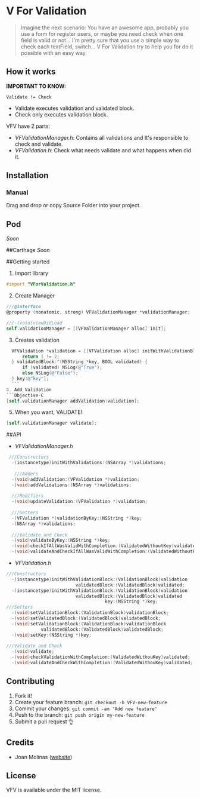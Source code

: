 # V For Validation

>Imagine the next scenario: You have an awesome app, probably you use a form for register
>users, or maybe you need check when one field is valid or not...
>I'm pretty sure that you use a simple way to check each textField, switch...
>V For Validation try to help you for do it possible with an easy way.

## How it works

**IMPORTANT TO KNOW:** 

    Validate != Check

- Validate executes validation and validated block.
- Check only executes validation block.

VFV have 2 parts:

  - *VFValidationManager.h*: Contains all validations and It's responsible to check and validate.
  - *VFValidation.h*: Check what needs validate and what happens when did it.
  

## Installation

### Manual
Drag and drop or copy Source Folder into your project.

## Pod
*Soon*

##Carthage 
*Soon*

##Getting started
  
  1. Import library
  ```Objective-C
  #import "VForValidation.h"
  ```
 
  2. Create Manager
  ```Objective-C
  ///@interface
  @property (nonatomic, strong) VFValidationManager *validationManager;
  
  ///-(void)viewDidLoad
  self.validationManager = [[VFValidationManager alloc] init];
  ```
 
  3. Creates validation
  ```Objective-C
    VFValidation *validation = [[VFValidation alloc] initWithValidationBlock:^BOOL{
        return 1 != 2;
    } validatedBlock:^(NSString *key, BOOL validated) {
        if (validated) NSLog(@"True");
        else NSLog(@"False");
    } key:@"key"];
    ```
  4. Add Validation
  ```Objective-C
  [self.validationManager addValidation:validation]; 
  ```
  
  5. When you want, VALIDATE!
  ```Objective-C
  [self.validationManager validate];
  ```
  
##API
  - *VFValidationManager.h*
  ```Objective-C
   ///Constructors
    -(instancetype)initWithValidations:(NSArray *)validations;
    
     ///Adders
    -(void)addValidation:(VFValidation *)validation;
    -(void)addValidations:(NSArray *)validations;
    
    ///Modifiers
    -(void)updateValidation:(VFValidation *)validation;
    
    ///Getters
    -(VFValidation *)validationByKey:(NSString *)key;
    -(NSArray *)validations;
    
    ///Validate and Check
    -(void)validateByKey:(NSString *)key;
    -(void)checkIfAllWasValidWithCompletion:(ValidatedWithoutKey)validated;
    -(void)validateAndCheckIfAllWasValidWithCompletion:(ValidatedWithoutKey)validated;
  ```

  
  - *VFValidation.h*
  ```Objective-C
  ///Constructors
    -(instancetype)initWithValidationBlock:(ValidationBlock)validation
                            validatedBlock:(ValidatedBlock)validated;
    -(instancetype)initWithValidationBlock:(ValidationBlock)validation
                            validatedBlock:(ValidatedBlock)validated
                                       key:(NSString *)key;
  ///Setters
    -(void)setValidationBlock:(ValidationBlock)validationBlock;
    -(void)setValidatedBlock:(ValidatedBlock)validatedBlock;
    -(void)setValidationBlock:(ValidationBlock)validationBlock
               validatedBlock:(ValidatedBlock)validatedBlock;
    -(void)setKey:(NSString *)key;
    
  ///Validate and Check
    -(void)validate;
    -(void)checkValidationWithCompletion:(ValidatedWithouKey)validated;
    -(void)validateAndCheckWithCompletion:(ValidatedWithouKey)validated;
  ```

## Contributing

1. Fork it!
2. Create your feature branch: `git checkout -b VFV-new-feature`
3. Commit your changes: `git commit -am 'Add new feature'`
4. Push to the branch: `git push origin my-new-feature`
5. Submit a pull request 👌

## Credits
 - Joan Molinas ([website](www.joanmolinas.com))

## License

VFV is available under the MIT license.


